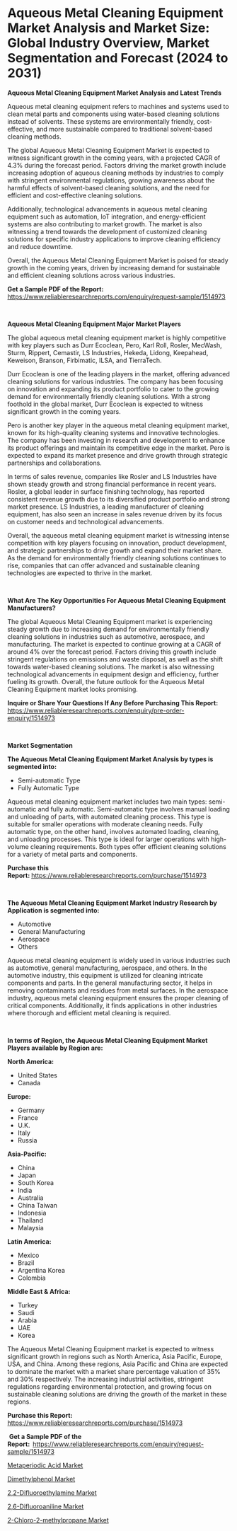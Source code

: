 <p><h1>Aqueous Metal Cleaning Equipment Market Analysis and Market Size: Global Industry Overview, Market Segmentation and Forecast (2024 to 2031)</h1></p><p><strong>Aqueous Metal Cleaning Equipment Market Analysis and Latest Trends</strong></p>
<p><p>Aqueous metal cleaning equipment refers to machines and systems used to clean metal parts and components using water-based cleaning solutions instead of solvents. These systems are environmentally friendly, cost-effective, and more sustainable compared to traditional solvent-based cleaning methods.</p><p>The global Aqueous Metal Cleaning Equipment Market is expected to witness significant growth in the coming years, with a projected CAGR of 4.3% during the forecast period. Factors driving the market growth include increasing adoption of aqueous cleaning methods by industries to comply with stringent environmental regulations, growing awareness about the harmful effects of solvent-based cleaning solutions, and the need for efficient and cost-effective cleaning solutions.</p><p>Additionally, technological advancements in aqueous metal cleaning equipment such as automation, IoT integration, and energy-efficient systems are also contributing to market growth. The market is also witnessing a trend towards the development of customized cleaning solutions for specific industry applications to improve cleaning efficiency and reduce downtime.</p><p>Overall, the Aqueous Metal Cleaning Equipment Market is poised for steady growth in the coming years, driven by increasing demand for sustainable and efficient cleaning solutions across various industries.</p></p>
<p><strong>Get a Sample PDF of the Report:&nbsp;</strong> <a href="https://www.reliableresearchreports.com/enquiry/request-sample/1514973">https://www.reliableresearchreports.com/enquiry/request-sample/1514973</a></p>
<p>&nbsp;</p>
<p><strong>Aqueous Metal Cleaning Equipment Major Market Players</strong></p>
<p><p>The global aqueous metal cleaning equipment market is highly competitive with key players such as Durr Ecoclean, Pero, Karl Roll, Rosler, MecWash, Sturm, Rippert, Cemastir, LS Industries, Hekeda, Lidong, Keepahead, Keweison, Branson, Firbimatic, ILSA, and TierraTech.</p><p>Durr Ecoclean is one of the leading players in the market, offering advanced cleaning solutions for various industries. The company has been focusing on innovation and expanding its product portfolio to cater to the growing demand for environmentally friendly cleaning solutions. With a strong foothold in the global market, Durr Ecoclean is expected to witness significant growth in the coming years.</p><p>Pero is another key player in the aqueous metal cleaning equipment market, known for its high-quality cleaning systems and innovative technologies. The company has been investing in research and development to enhance its product offerings and maintain its competitive edge in the market. Pero is expected to expand its market presence and drive growth through strategic partnerships and collaborations.</p><p>In terms of sales revenue, companies like Rosler and LS Industries have shown steady growth and strong financial performance in recent years. Rosler, a global leader in surface finishing technology, has reported consistent revenue growth due to its diversified product portfolio and strong market presence. LS Industries, a leading manufacturer of cleaning equipment, has also seen an increase in sales revenue driven by its focus on customer needs and technological advancements.</p><p>Overall, the aqueous metal cleaning equipment market is witnessing intense competition with key players focusing on innovation, product development, and strategic partnerships to drive growth and expand their market share. As the demand for environmentally friendly cleaning solutions continues to rise, companies that can offer advanced and sustainable cleaning technologies are expected to thrive in the market.</p></p>
<p>&nbsp;</p>
<p><strong>What Are The Key Opportunities For Aqueous Metal Cleaning Equipment Manufacturers?</strong></p>
<p><p>The global Aqueous Metal Cleaning Equipment market is experiencing steady growth due to increasing demand for environmentally friendly cleaning solutions in industries such as automotive, aerospace, and manufacturing. The market is expected to continue growing at a CAGR of around 4% over the forecast period. Factors driving this growth include stringent regulations on emissions and waste disposal, as well as the shift towards water-based cleaning solutions. The market is also witnessing technological advancements in equipment design and efficiency, further fueling its growth. Overall, the future outlook for the Aqueous Metal Cleaning Equipment market looks promising.</p></p>
<p><strong>Inquire or Share Your Questions If Any Before Purchasing This Report:</strong> <a href="https://www.reliableresearchreports.com/enquiry/pre-order-enquiry/1514973">https://www.reliableresearchreports.com/enquiry/pre-order-enquiry/1514973</a></p>
<p>&nbsp;</p>
<p><strong>Market Segmentation</strong></p>
<p><strong>The Aqueous Metal Cleaning Equipment Market Analysis by types is segmented into:</strong></p>
<p><ul><li>Semi-automatic Type</li><li>Fully Automatic Type</li></ul></p>
<p><p>Aqueous metal cleaning equipment market includes two main types: semi-automatic and fully automatic. Semi-automatic type involves manual loading and unloading of parts, with automated cleaning process. This type is suitable for smaller operations with moderate cleaning needs. Fully automatic type, on the other hand, involves automated loading, cleaning, and unloading processes. This type is ideal for larger operations with high-volume cleaning requirements. Both types offer efficient cleaning solutions for a variety of metal parts and components.</p></p>
<p><strong>Purchase this Report:&nbsp;</strong><a href="https://www.reliableresearchreports.com/purchase/1514973">https://www.reliableresearchreports.com/purchase/1514973</a></p>
<p>&nbsp;</p>
<p><strong>The Aqueous Metal Cleaning Equipment Market Industry Research by Application is segmented into:</strong></p>
<p><ul><li>Automotive</li><li>General Manufacturing</li><li>Aerospace</li><li>Others</li></ul></p>
<p><p>Aqueous metal cleaning equipment is widely used in various industries such as automotive, general manufacturing, aerospace, and others. In the automotive industry, this equipment is utilized for cleaning intricate components and parts. In the general manufacturing sector, it helps in removing contaminants and residues from metal surfaces. In the aerospace industry, aqueous metal cleaning equipment ensures the proper cleaning of critical components. Additionally, it finds applications in other industries where thorough and efficient metal cleaning is required.</p></p>
<p>&nbsp;</p>
<p><strong>In terms of Region, the Aqueous Metal Cleaning Equipment Market Players available by Region are:</strong></p>
<p>
    <p> <strong> North America: </strong>
        <ul>
            <li>United States</li>
            <li>Canada</li>
        </ul>
        </p> 
    <p> <strong> Europe: </strong>
        <ul>
            <li>Germany</li>
            <li>France</li>
            <li>U.K.</li>
            <li>Italy</li>
            <li>Russia</li>
        </ul>
        </p> 
    <p> <strong> Asia-Pacific: </strong>
        <ul>
            <li>China</li>
            <li>Japan</li>
            <li>South Korea</li>
            <li>India</li>
            <li>Australia</li>
            <li>China Taiwan</li>
            <li>Indonesia</li>
            <li>Thailand</li>
            <li>Malaysia</li>
        </ul>
        </p> 
    <p> <strong> Latin America: </strong>
        <ul>
            <li>Mexico</li>
            <li>Brazil</li>
            <li>Argentina Korea</li>
            <li>Colombia</li>
        </ul>
        </p> 
    <p> <strong> Middle East & Africa: </strong>
        <ul>
            <li>Turkey</li>
            <li>Saudi</li>
            <li>Arabia</li>
            <li>UAE</li>
            <li>Korea</li>
        </ul>
    </p>
    </p>
<p><p>The Aqueous Metal Cleaning Equipment market is expected to witness significant growth in regions such as North America, Asia Pacific, Europe, USA, and China. Among these regions, Asia Pacific and China are expected to dominate the market with a market share percentage valuation of 35% and 30% respectively. The increasing industrial activities, stringent regulations regarding environmental protection, and growing focus on sustainable cleaning solutions are driving the growth of the market in these regions.</p></p>
<p><strong>Purchase this Report: </strong><a href="https://www.reliableresearchreports.com/purchase/1514973">https://www.reliableresearchreports.com/purchase/1514973</a></p>
<p>&nbsp;<strong>Get a Sample PDF of the Report:&nbsp;&nbsp;</strong><a href="https://www.reliableresearchreports.com/enquiry/request-sample/1514973">https://www.reliableresearchreports.com/enquiry/request-sample/1514973</a></p>
<p><strong></strong></p>
<p><p><a href="https://view.publitas.com/reportprime-1/global-metaperiodic-acid-market-by-types-applications-and-major-players-with-regional-growth-rate-analysis-and-development-situation-from-2024-to-2031/">Metaperiodic Acid Market</a></p><p><a href="https://view.publitas.com/reportprime-1/dimethylphenol-market-with-the-goal-of-estimating-the-market-size-and-future-growth-potential-of-various-market-segments-based-on-component-applications-end-user-and-region/">Dimethylphenol Market</a></p><p><a href="https://silk-columnist-571.notion.site/2-2-Difluoroethylamine-Market-Size-and-Growth-Market-Segmentation-Regional-and-Country-Breakdowns--b89d51d8c05d469fb79e02d963aaa1d8">2,2-Difluoroethylamine Market</a></p><p><a href="https://cat-emmental-94b.notion.site/2-6-Difluoroaniline-Market-Challenges-Opportunities-and-Growth-Drivers-and-Major-Market-Players-f-315cf46a085444ca8673a01046138f03">2,6-Difluoroaniline Market</a></p><p><a href="https://cat-emmental-94b.notion.site/2-Chloro-2-methylpropane-Market-Size-Share-Trends-Analysis-Report-By-Material-By-Type-By-End-us-010dbd86b16e467b8fccc27c9d4030c1">2-Chloro-2-methylpropane Market</a></p></p>